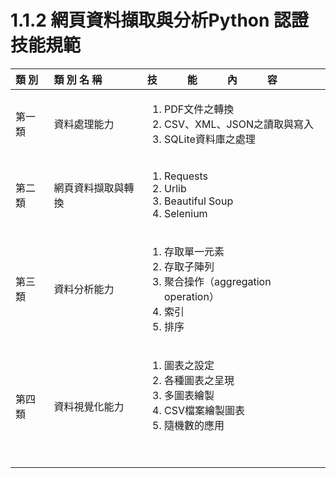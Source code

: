 # 1.1.2 網頁資料擷取與分析Python 認證技能規範

<table>
  <thead>
    <tr>
      <th style="text-align:left">&#x985E; &#x5225;</th>
      <th style="text-align:left">&#x985E; &#x5225; &#x540D; &#x7A31;</th>
      <th style="text-align:left">&#x6280;&#x3000;&#x3000;&#x3000;&#x80FD;&#x3000;&#x3000;&#x3000;&#x5167;&#x3000;&#x3000;&#x3000;&#x5BB9;</th>
    </tr>
  </thead>
  <tbody>
    <tr>
      <td style="text-align:left">&#x7B2C;&#x4E00;&#x985E;</td>
      <td style="text-align:left">&#x8CC7;&#x6599;&#x8655;&#x7406;&#x80FD;&#x529B;</td>
      <td style="text-align:left">
        <ol>
          <li>PDF&#x6587;&#x4EF6;&#x4E4B;&#x8F49;&#x63DB;</li>
          <li>CSV&#x3001;XML&#x3001;JSON&#x4E4B;&#x8B80;&#x53D6;&#x8207;&#x5BEB;&#x5165;</li>
          <li>SQLite&#x8CC7;&#x6599;&#x5EAB;&#x4E4B;&#x8655;&#x7406;
            <br />
          </li>
        </ol>
      </td>
    </tr>
    <tr>
      <td style="text-align:left">&#x7B2C;&#x4E8C;&#x985E;</td>
      <td style="text-align:left">&#x7DB2;&#x9801;&#x8CC7;&#x6599;&#x64F7;&#x53D6;&#x8207;&#x8F49;&#x63DB;</td>
      <td
      style="text-align:left">
        <ol>
          <li>Requests</li>
          <li>Urlib</li>
          <li>Beautiful Soup</li>
          <li>Selenium
            <br />
          </li>
        </ol>
        </td>
    </tr>
    <tr>
      <td style="text-align:left">&#x7B2C;&#x4E09;&#x985E;</td>
      <td style="text-align:left">&#x8CC7;&#x6599;&#x5206;&#x6790;&#x80FD;&#x529B;</td>
      <td style="text-align:left">
        <ol>
          <li>&#x5B58;&#x53D6;&#x55AE;&#x4E00;&#x5143;&#x7D20;</li>
          <li>&#x5B58;&#x53D6;&#x5B50;&#x9663;&#x5217;</li>
          <li>&#x805A;&#x5408;&#x64CD;&#x4F5C;&#xFF08;aggregation operation&#xFF09;</li>
          <li>&#x7D22;&#x5F15;</li>
          <li>&#x6392;&#x5E8F;
            <br />
          </li>
        </ol>
      </td>
    </tr>
    <tr>
      <td style="text-align:left">&#x7B2C;&#x56DB;&#x985E;</td>
      <td style="text-align:left">&#x8CC7;&#x6599;&#x8996;&#x89BA;&#x5316;&#x80FD;&#x529B;</td>
      <td style="text-align:left">
        <p></p>
        <ol>
          <li>&#x5716;&#x8868;&#x4E4B;&#x8A2D;&#x5B9A;</li>
          <li>&#x5404;&#x7A2E;&#x5716;&#x8868;&#x4E4B;&#x5448;&#x73FE;</li>
          <li>&#x591A;&#x5716;&#x8868;&#x7E6A;&#x88FD;</li>
          <li>CSV&#x6A94;&#x6848;&#x7E6A;&#x88FD;&#x5716;&#x8868;</li>
          <li>&#x96A8;&#x6A5F;&#x6578;&#x7684;&#x61C9;&#x7528;</li>
        </ol>
        <p>
          <br />
        </p>
      </td>
    </tr>
  </tbody>
</table>